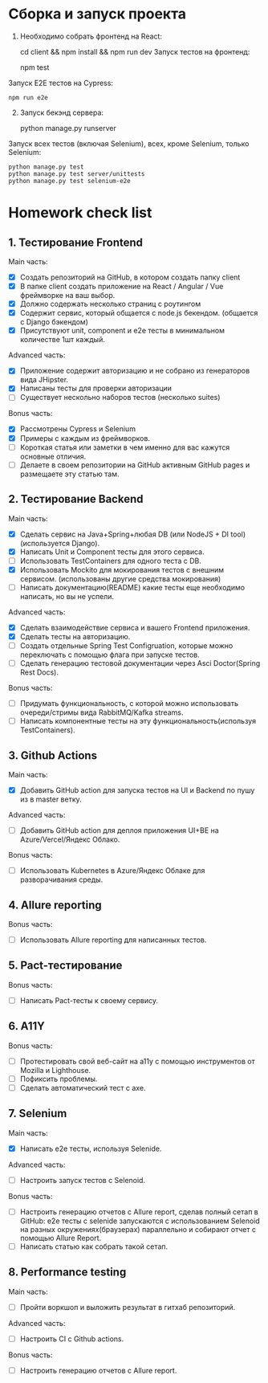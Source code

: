 # Сборка и запуск проекта
1. Необходимо собрать фронтенд на React:


    cd client && npm install && npm run dev
Запуск тестов на фронтенд:

    npm test

Запуск E2E тестов на Cypress:

    npm run e2e
2. Запуск бекэнд сервера:


    python manage.py runserver

Запуск всех тестов (включая Selenium), всех, кроме Selenium, только Selenium:

    python manage.py test
    python manage.py test server/unittests
    python manage.py test selenium-e2e
# Homework check list
## 1. Тестирование Frontend

Main часть:
- [x] Создать репозиторий на GitHub, в котором создать папку client
- [x] В папке client создать приложение на React / Angular / Vue фреймворке на ваш выбор. 
- [x] Должно содержать несколько страниц с роутингом
- [x] Содержит сервис, который общается с node.js бекендом. (общается с Django бэкендом)
- [x] Присутствуют unit, component и e2e тесты в минимальном количестве 1шт каждый.

Advanced часть:
- [x] Приложение содержит авторизацию и не собрано из генераторов вида JHipster.
- [x] Написаны тесты для проверки авторизации
- [ ] Существует нескольно наборов тестов (несколько suites)

Bonus часть:
- [x] Рассмотрены Cypress и Selenium
- [x] Примеры с каждым из фреймворков.
- [ ] Короткая статья или заметки в чем именно для вас кажутся основные отличия.
- [ ] Делаете в своем репозитории на GitHub активным GitHub pages и размещаете эту статью там.

## 2. Тестирование Backend
Main часть: 
- [x] Сделать сервис на Java+Spring+любая DB (или NodeJS + DI tool) (используется Django).
- [x] Написать Unit и Component тесты для этого сервиса. 
- [ ] Использовать TestContainers для одного теста с DB. 
- [x] Использовать Mockito для мокирования тестов с внешним сервисом. (использованы другие средства мокирования)
- [ ] Написать документацию(README) какие тесты еще необходимо написать, но вы не успели.

Advanced часть:
- [x] Сделать взаимодействие сервиса и вашего Frontend приложения.
- [x] Сделать тесты на авторизацию. 
- [ ] Создать отдельные Spring Test Configruation, которые можно переключать с помощью флага при запуске тестов. 
- [ ] Сделать генерацию тестовой документации через Asci Doctor(Spring Rest Docs).

Bonus часть:

- [ ] Придумать функциональность, с которой можно использовать очереди/стримы вида RabbitMQ/Kafka streams. 
- [ ] Написать компонентные тесты на эту функциональность(используя TestContainers).

## 3. Github Actions
Main часть:
- [x] Добавить GitHub action для запуска тестов на UI и Backend по пушу из в master ветку.

Advanced часть:
- [ ] Добавить GitHub action для деплоя приложения UI+BE на Azure/Vercel/Яндекс Облако.

Bonus часть:
- [ ] Использовать Kubernetes в Azure/Яндекс Облаке для разворачивания среды.

## 4. Allure reporting
Bonus часть: 
- [ ] Использовать Allure reporting для написанных тестов.

## 5. Pact-тестирование
Bonus часть:
- [ ] Написать Pact-тесты к своему сервису.

## 6. A11Y
Bonus часть:

- [ ] Протестировать свой веб-сайт на а11y с помощью инструментов от Mozilla и Lighthouse. 
- [ ] Пофиксить проблемы. 
- [ ] Сделать автоматический тест с axe.

## 7. Selenium
Main часть:
- [x] Написать e2e тесты, используя Selenide.

Advanced часть:
- [ ] Настроить запуск тестов с Selenoid.

Bonus часть:

- [ ] Настроить генерацию отчетов с Allure report, сделав полный сетап в GitHub: e2e тесты с selenide запускаются с использованием Selenoid на разных окружениях(браузерах) параллельно и собирают отчет с помощью Allure Report.
- [ ] Написать статью как собрать такой сетап.

## 8. Performance testing 
Main часть:

- [ ] Пройти воркшоп и выложить результат в гитхаб репозиторий.

Advanced часть:

- [ ] Настроить CI с Github actions.

Bonus часть:

- [ ] Настроить генерацию отчетов с Allure report.
